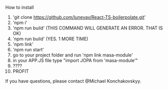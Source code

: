 How to install

1. 'git clone https://github.com/lunevav/React-TS-boilerpolate.git'
2. 'npm i'
3. 'npm run build' (THIS COMMAND WILL GENERATE AN ERROR. THAT IS OK)
4. 'npm run build' (YES. 1 MORE TIME)
5. 'npm link'
6. 'npm run start'
7. go to your project folder and run 'npm link masa-module'
8. in your APP.JS file type "import JOPA from 'masa-module'"
9. ????
10. PROFIT

If you have questions, please contact @Michael Konchakovskyy.